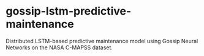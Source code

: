 # gossip-lstm-predictive-maintenance
Distributed LSTM-based predictive maintenance model using Gossip Neural Networks on the NASA C-MAPSS dataset.
